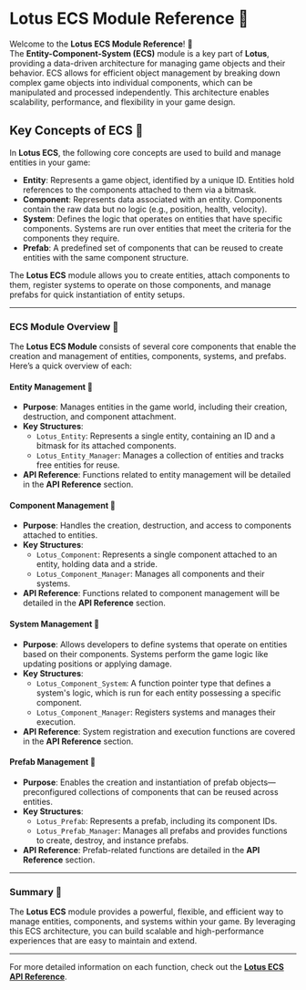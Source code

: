 # Lotus ECS Module Reference 🪷

Welcome to the **Lotus ECS Module Reference**! 🪷  
The **Entity-Component-System (ECS)** module is a key part of **Lotus**, providing a data-driven architecture for managing game objects and their behavior. ECS allows for efficient object management by breaking down complex game objects into individual components, which can be manipulated and processed independently. This architecture enables scalability, performance, and flexibility in your game design.

## Key Concepts of ECS 🪷

In **Lotus ECS**, the following core concepts are used to build and manage entities in your game:

- **Entity**: Represents a game object, identified by a unique ID. Entities hold references to the components attached to them via a bitmask.
- **Component**: Represents data associated with an entity. Components contain the raw data but no logic (e.g., position, health, velocity).
- **System**: Defines the logic that operates on entities that have specific components. Systems are run over entities that meet the criteria for the components they require.
- **Prefab**: A predefined set of components that can be reused to create entities with the same component structure.

The **Lotus ECS** module allows you to create entities, attach components to them, register systems to operate on those components, and manage prefabs for quick instantiation of entity setups.

---

### ECS Module Overview 🪷

The **Lotus ECS Module** consists of several core components that enable the creation and management of entities, components, systems, and prefabs. Here’s a quick overview of each:

#### Entity Management 🪷
- **Purpose**: Manages entities in the game world, including their creation, destruction, and component attachment.
- **Key Structures**:
    - `Lotus_Entity`: Represents a single entity, containing an ID and a bitmask for its attached components.
    - `Lotus_Entity_Manager`: Manages a collection of entities and tracks free entities for reuse.
- **API Reference**: Functions related to entity management will be detailed in the **API Reference** section.

#### Component Management 🪷
- **Purpose**: Handles the creation, destruction, and access to components attached to entities.
- **Key Structures**:
    - `Lotus_Component`: Represents a single component attached to an entity, holding data and a stride.
    - `Lotus_Component_Manager`: Manages all components and their systems.
- **API Reference**: Functions related to component management will be detailed in the **API Reference** section.

#### System Management 🪷
- **Purpose**: Allows developers to define systems that operate on entities based on their components. Systems perform the game logic like updating positions or applying damage.
- **Key Structures**:
    - `Lotus_Component_System`: A function pointer type that defines a system's logic, which is run for each entity possessing a specific component.
    - `Lotus_Component_Manager`: Registers systems and manages their execution.
- **API Reference**: System registration and execution functions are covered in the **API Reference** section.

#### Prefab Management 🪷
- **Purpose**: Enables the creation and instantiation of prefab objects—preconfigured collections of components that can be reused across entities.
- **Key Structures**:
    - `Lotus_Prefab`: Represents a prefab, including its component IDs.
    - `Lotus_Prefab_Manager`: Manages all prefabs and provides functions to create, destroy, and instance prefabs.
- **API Reference**: Prefab-related functions are detailed in the **API Reference** section.

---

### Summary 🪷

The **Lotus ECS** module provides a powerful, flexible, and efficient way to manage entities, components, and systems within your game. By leveraging this ECS architecture, you can build scalable and high-performance experiences that are easy to maintain and extend.

---

For more detailed information on each function, check out the [**Lotus ECS API Reference**](../../api_ref/ecs/ecs.md).